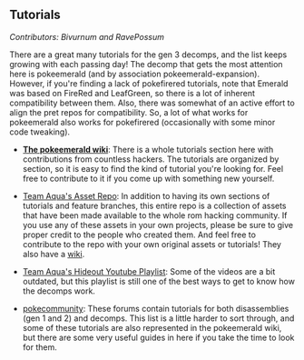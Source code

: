 ## Tutorials
*Contributors: Bivurnum and RavePossum*

There are a great many tutorials for the gen 3 decomps, and the list keeps growing with each passing day! The decomp that gets the most attention here is pokeemerald (and by association pokeemerald-expansion). However, if you're finding a lack of pokefirered tutorials, note that Emerald was based on FireRed and LeafGreen, so there is a lot of inherent compatibility between them. Also, there was somewhat of an active effort to align the pret repos for compatibility. So, a lot of what works for pokeemerald also works for pokefirered (occasionally with some minor code tweaking).

* [**The pokeemerald wiki**](https://github.com/pret/pokeemerald/wiki): There is a whole tutorials section here with contributions from countless hackers. The tutorials are organized by section, so it is easy to find the kind of tutorial you're looking for. Feel free to contribute to it if you come up with something new yourself.

* [Team Aqua's Asset Repo](https://github.com/Pawkkie/Team-Aquas-Asset-Repo): In addition to having its own sections of tutorials and feature branches, this entire repo is a collection of assets that have been made available to the whole rom hacking community. If you use any of these assets in your own projects, please be sure to give proper credit to the people who created them. And feel free to contribute to the repo with your own original assets or tutorials! They also have a [wiki](https://github.com/Pawkkie/Team-Aquas-Asset-Repo/wiki).

* [Team Aqua's Hideout Youtube Playlist](https://www.youtube.com/playlist?list=PLLNv9Lq6kDmTIYfN5NvgQRvfOHTOXl0uU): Some of the videos are a bit outdated, but this playlist is still one of the best ways to get to know how the decomps work.

* [pokecommunity](https://www.pokecommunity.com/forums/decomp-disassembly-tutorials.475/): These forums contain tutorials for both disassemblies (gen 1 and 2) and decomps. This list is a little harder to sort through, and some of these tutorials are also represented in the pokeemerald wiki, but there are some very useful guides in here if you take the time to look for them.
